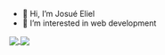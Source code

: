 - 👋 Hi, I’m Josué Eliel
- 👀 I’m interested in web development

<div>
  <a href="https://github.com/luneciux">
    <img align="center" src="https://github-readme-stats.vercel.app/api?username=luneciux&theme=dark&show_icons=true" />
    <!--![Anurag's GitHub stats](https://github-readme-stats.vercel.app/api?username=luneciux&theme=dark&show_icons=true)-->
  </a>
  <a href="https://github.com/luneciux">
    <img align="center" justify="end" src="https://github-readme-stats.vercel.app/api/top-langs/?username=luneciux&layout=compact&theme=dark" />
  </a>
</div>

<!---
Luneciux/Luneciux is a ✨ special ✨ repository because its `README.md` (this file) appears on your GitHub profile.
You can click the Preview link to take a look at your changes.
--->
